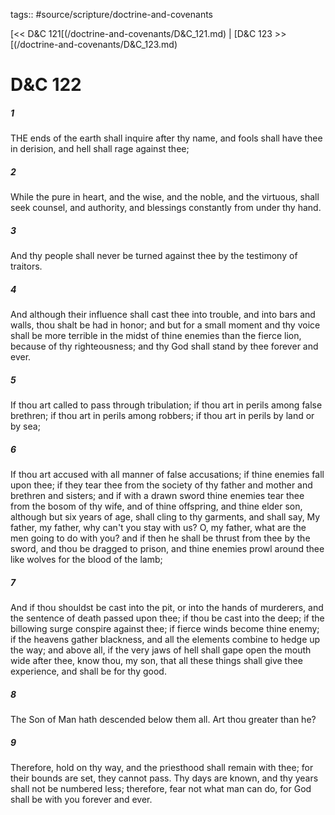 tags:: #source/scripture/doctrine-and-covenants

[<< D&C 121[(/doctrine-and-covenants/D&C_121.md) | [D&C 123 >>[(/doctrine-and-covenants/D&C_123.md)

# D&C 122

##### 1

THE ends of the earth shall inquire after thy name, and fools shall have thee in derision, and hell shall rage against thee;

##### 2

While the pure in heart, and the wise, and the noble, and the virtuous, shall seek counsel, and authority, and blessings constantly from under thy hand.

##### 3

And thy people shall never be turned against thee by the testimony of traitors.

##### 4

And although their influence shall cast thee into trouble, and into bars and walls, thou shalt be had in honor; and but for a small moment and thy voice shall be more terrible in the midst of thine enemies than the fierce lion, because of thy righteousness; and thy God shall stand by thee forever and ever.

##### 5

If thou art called to pass through tribulation; if thou art in perils among false brethren; if thou art in perils among robbers; if thou art in perils by land or by sea;

##### 6

If thou art accused with all manner of false accusations; if thine enemies fall upon thee; if they tear thee from the society of thy father and mother and brethren and sisters; and if with a drawn sword thine enemies tear thee from the bosom of thy wife, and of thine offspring, and thine elder son, although but six years of age, shall cling to thy garments, and shall say, My father, my father, why can't you stay with us? O, my father, what are the men going to do with you? and if then he shall be thrust from thee by the sword, and thou be dragged to prison, and thine enemies prowl around thee like wolves for the blood of the lamb;

##### 7

And if thou shouldst be cast into the pit, or into the hands of murderers, and the sentence of death passed upon thee; if thou be cast into the deep; if the billowing surge conspire against thee; if fierce winds become thine enemy; if the heavens gather blackness, and all the elements combine to hedge up the way; and above all, if the very jaws of hell shall gape open the mouth wide after thee, know thou, my son, that all these things shall give thee experience, and shall be for thy good.

##### 8

The Son of Man hath descended below them all. Art thou greater than he?

##### 9

Therefore, hold on thy way, and the priesthood shall remain with thee; for their bounds are set, they cannot pass. Thy days are known, and thy years shall not be numbered less; therefore, fear not what man can do, for God shall be with you forever and ever.
